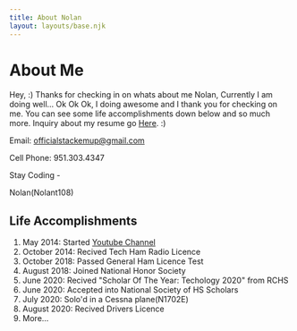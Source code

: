 ```yaml
---
title: About Nolan
layout: layouts/base.njk
---
```


# About Me

Hey, :) 
Thanks for checking in on whats about me Nolan, Currently I am doing well... Ok Ok Ok, I doing awesome and I thank you for checking on me. You can see some life accomplishments down below and so much more. Inquiry about my resume go [Here](/resume). :)

Email: officialstackemup@gmail.com

Cell Phone: 951.303.4347

Stay Coding -

Nolan(Nolant108)

## Life Accomplishments

1. May 2014: Started [Youtube Channel](https://youtube.com/OfficialStackEmUp)
2. October 2014: Recived Tech Ham Radio Licence
3. October 2018: Passed General Ham Licence Test
4. August 2018: Joined National Honor Society
5. June 2020: Recived "Scholar Of The Year: Techology 2020" from RCHS
6. June 2020: Accepted into National Society of HS Scholars
7. July 2020: Solo'd in a Cessna plane(N1702E)
8. August 2020: Recived Drivers Licence
9. More...



